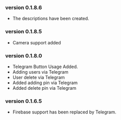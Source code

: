 ### version 0.1.8.6
- The descriptions have been created.
### version 0.1.8.5
- Camera support added 
### version 0.1.8.0
- Telegram Button Usage Added.
- Adding users via Telegram 
- User delete via Telegram 
- Added adding pin via Telegram
- Added delete pin via Telegram
### version 0.1.6.5
- Firebase support has been replaced by Telegram.